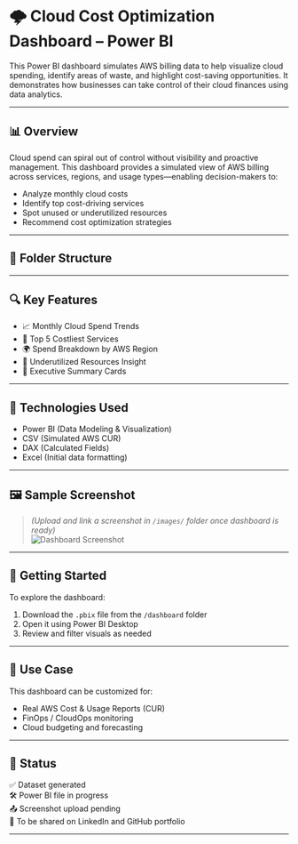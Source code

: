 # 🌩️ Cloud Cost Optimization Dashboard – Power BI

This Power BI dashboard simulates AWS billing data to help visualize cloud spending, identify areas of waste, and highlight cost-saving opportunities. It demonstrates how businesses can take control of their cloud finances using data analytics.

---

## 📊 Overview

Cloud spend can spiral out of control without visibility and proactive management. This dashboard provides a simulated view of AWS billing across services, regions, and usage types—enabling decision-makers to:

- Analyze monthly cloud costs
- Identify top cost-driving services
- Spot unused or underutilized resources
- Recommend cost optimization strategies

---

## 📁 Folder Structure




---

## 🔍 Key Features

- 📈 Monthly Cloud Spend Trends  
- 📌 Top 5 Costliest Services  
- 🌍 Spend Breakdown by AWS Region  
- 🧠 Underutilized Resources Insight  
- 📑 Executive Summary Cards  

---

## 🧰 Technologies Used

- Power BI (Data Modeling & Visualization)  
- CSV (Simulated AWS CUR)  
- DAX (Calculated Fields)  
- Excel (Initial data formatting)  

---

## 🖼️ Sample Screenshot

> *(Upload and link a screenshot in `/images/` folder once dashboard is ready)*  
![Dashboard Screenshot](../images/dashboard_screenshot.png)

---

## 🚀 Getting Started

To explore the dashboard:

1. Download the `.pbix` file from the `/dashboard` folder  
2. Open it using Power BI Desktop  
3. Review and filter visuals as needed  

---

## 🧠 Use Case

This dashboard can be customized for:
- Real AWS Cost & Usage Reports (CUR)  
- FinOps / CloudOps monitoring  
- Cloud budgeting and forecasting  

---

## 📌 Status

✅ Dataset generated  
🛠️ Power BI file in progress  
📤 Screenshot upload pending  
🔗 To be shared on LinkedIn and GitHub portfolio  

---
